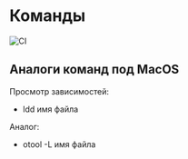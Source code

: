 # Команды
![CI](https://github.com/WetGrapes-mat/no_automation_qa/actions/workflows/main.yml/badge.svg)

## Аналоги команд под MacOS

Просмотр зависимостей:

- ldd имя файла

Аналог:

- otool -L имя файла
